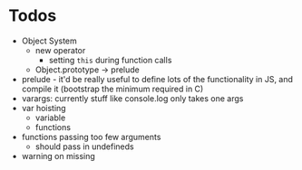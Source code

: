 # Todos

- Object System
  - new operator
    - setting `this` during function calls
  - Object.prototype -> prelude
- prelude - it'd be really useful to define lots of the functionality in JS, and compile it (bootstrap the minimum required in C)
- varargs: currently stuff like console.log only takes one args
- var hoisting
  - variable
  - functions
- functions passing too few arguments
  - should pass in undefineds
- warning on missing
